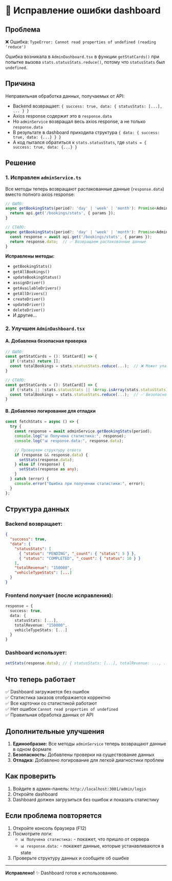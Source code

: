 # 🔧 Исправление ошибки dashboard

## Проблема

❌ Ошибка: `TypeError: Cannot read properties of undefined (reading 'reduce')`

Ошибка возникала в `AdminDashboard.tsx` в функции `getStatCards()` при попытке вызова `stats.statusStats.reduce()`, потому что `statusStats` был `undefined`.

## Причина

Неправильная обработка данных, получаемых от API:

- Backend возвращает: `{ success: true, data: { statusStats: [...], ... } }`
- Axios response содержит это в `response.data`
- Но `adminService` возвращал весь axios response, а не только `response.data`
- В результате в dashboard приходила структура `{ data: { success: true, data: {...} } }`
- А код пытался обратиться к `stats.statusStats`, где `stats = { success: true, data: {...} }`

## Решение

### 1. Исправлен `adminService.ts`

Все методы теперь возвращают распакованные данные (`response.data`) вместо полного axios response:

```typescript
// БЫЛО:
async getBookingStats(period?: 'day' | 'week' | 'month'): Promise<AdminApiResponse<BookingStats>> {
  return api.get('/bookings/stats', { params });
}

// СТАЛО:
async getBookingStats(period?: 'day' | 'week' | 'month'): Promise<AdminApiResponse<BookingStats>> {
  const response = await api.get('/bookings/stats', { params });
  return response.data;  // ✅ Возвращаем распакованные данные
}
```

**Исправлены методы:**

- `getBookingStats()`
- `getAllBookings()`
- `updateBookingStatus()`
- `assignDriver()`
- `getAvailableDrivers()`
- `getAllDrivers()`
- `createDriver()`
- `updateDriver()`
- `deleteDriver()`
- И другие...

### 2. Улучшен `AdminDashboard.tsx`

#### A. Добавлена безопасная проверка

```typescript
// БЫЛО:
const getStatCards = (): StatCard[] => {
  if (!stats) return [];
  const totalBookings = stats.statusStats.reduce(...);  // ❌ Может упасть
}

// СТАЛО:
const getStatCards = (): StatCard[] => {
  if (!stats || !stats.statusStats || !Array.isArray(stats.statusStats)) return [];
  const totalBookings = stats.statusStats.reduce(...);  // ✅ Безопасно
}
```

#### B. Добавлено логирование для отладки

```typescript
const fetchStats = async () => {
  try {
    const response = await adminService.getBookingStats(period);
    console.log("📊 Получена статистика:", response);
    console.log("📊 response.data:", response.data);

    // Проверяем структуру ответа
    if (response && response.data) {
      setStats(response.data);
    } else if (response) {
      setStats(response as any);
    }
  } catch (error) {
    console.error("Ошибка при получении статистики:", error);
  }
};
```

## Структура данных

### Backend возвращает:

```json
{
  "success": true,
  "data": {
    "statusStats": [
      { "status": "PENDING", "_count": { "status": 5 } },
      { "status": "COMPLETED", "_count": { "status": 10 } }
    ],
    "totalRevenue": "150000",
    "vehicleTypeStats": [...]
  }
}
```

### Frontend получает (после исправления):

```typescript
response = {
  success: true,
  data: {
    statusStats: [...],
    totalRevenue: "150000",
    vehicleTypeStats: [...]
  }
}
```

### Dashboard использует:

```typescript
setStats(response.data); // { statusStats: [...], totalRevenue: ..., ... }
```

## Что теперь работает

✅ Dashboard загружается без ошибок  
✅ Статистика заказов отображается корректно  
✅ Все карточки со статистикой работают  
✅ Нет ошибок `Cannot read properties of undefined`  
✅ Правильная обработка данных от API

## Дополнительные улучшения

1. **Единообразие:** Все методы `adminService` теперь возвращают данные в одном формате
2. **Безопасность:** Добавлены проверки на существование данных
3. **Отладка:** Добавлено логирование для легкой диагностики проблем

## Как проверить

1. Войдите в админ-панель: `http://localhost:3001/admin/login`
2. Откройте dashboard
3. Dashboard должен загрузиться без ошибок и показать статистику

## Если проблема повторяется

1. Откройте консоль браузера (F12)
2. Посмотрите логи:
   - `📊 Получена статистика:` - покажет, что пришло от сервера
   - `📊 response.data:` - покажет данные, которые устанавливаются в state
3. Проверьте структуру данных и сообщите об ошибке

---

**Исправлено!** ✨ Dashboard готов к использованию.
